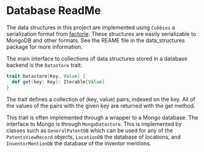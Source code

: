 # Database ReadMe #


The data structures in this project are implemented using ```Cubbies``` a serialization format from [factorie](http://factorie.cs.umass.edu/). These structures are easily serializable to MongoDB and other formats. See the REAME file in the data_structures package for more information. 

The main interface to collections of data structures stored in a database backend is the ```Datastore``` trait: 

```Scala
trait Datastore[Key, Value] {
  def get(key: Key): Iterable[Value]
}
```

The trait defines a collection of (key, value) pairs, indexed on the key. All of the values of the pairs with the given key are returned with the get method. 

This trait is often implemented through a wrapper to a Mongo database. The interface to Mongo is through ```MongoDatastore```. This is implemented by classes such as ```GeneralPatentDB``` which can be used for any of the ```PatentsViewRecord``` objects, ```LocationDB``` the database of locations, and ```InventorMentionDB``` the database of the inventor mentions. 


